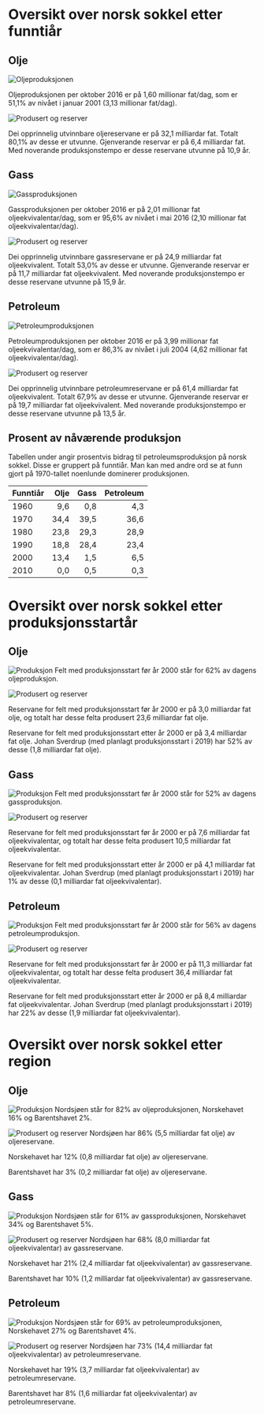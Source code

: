 # Oversikt over norsk sokkel etter funntiår

## Olje
![Oljeproduksjonen](img/oil_production_yearly_12MMA_by_discovery_decade.png)

Oljeproduksjonen per oktober 2016 er på 1,60 millionar fat/dag, som er 51,1% av nivået i januar 2001 (3,13 millionar fat/dag).

![Produsert og reserver](img/oil_produced_reserves_by_discovery_decade.png)

Dei opprinnelig utvinnbare oljereservane er på 32,1 milliardar fat.
Totalt 80,1% av desse er utvunne.
Gjenverande reservar er på 6,4 milliardar fat.
Med noverande produksjonstempo er desse reservane utvunne på 10,9 år.

## Gass
![Gassproduksjonen](img/gas_production_yearly_12MMA_by_discovery_decade.png)

Gassproduksjonen per oktober 2016 er på 2,01 millionar fat oljeekvivalentar/dag, som er 95,6% av nivået i mai 2016 (2,10 millionar fat oljeekvivalentar/dag).

![Produsert og reserver](img/gas_produced_reserves_by_discovery_decade.png)

Dei opprinnelig utvinnbare gassreservane er på 24,9 milliardar fat oljeekvivalent.
Totalt 53,0% av desse er utvunne.
Gjenverande reservar er på 11,7 milliardar fat oljeekvivalent.
Med noverande produksjonstempo er desse reservane utvunne på 15,9 år.

## Petroleum
![Petroleumproduksjonen](img/oe_production_yearly_12MMA_by_discovery_decade.png)

Petroleumproduksjonen per oktober 2016 er på 3,99 millionar fat oljeekvivalentar/dag, som er 86,3% av nivået i juli 2004 (4,62 millionar fat oljeekvivalentar/dag).

![Produsert og reserver](img/oe_produced_reserves_by_discovery_decade.png)

Dei opprinnelig utvinnbare petroleumreservane er på 61,4 milliardar fat oljeekvivalent.
Totalt 67,9% av desse er utvunne.
Gjenverande reservar er på 19,7 milliardar fat oljeekvivalent.
Med noverande produksjonstempo er desse reservane utvunne på 13,5 år.



## Prosent av nåværende produksjon

Tabellen under angir prosentvis bidrag til petroleumsproduksjon på norsk sokkel. 
Disse er gruppert på funntiår.
Man kan med andre ord se at funn gjort på 1970-tallet noenlunde dominerer produksjonen. 


| Funntiår | Olje | Gass | Petroleum |
| ---- | ---: | ---: | ---: |
| 1960 | 9,6 | 0,8 | 4,3 |
| 1970 | 34,4 | 39,5 | 36,6 |
| 1980 | 23,8 | 29,3 | 28,9 |
| 1990 | 18,8 | 28,4 | 23,4 |
| 2000 | 13,4 | 1,5 | 6,5 |
| 2010 | 0,0 | 0,5 | 0,3 |

# Oversikt over norsk sokkel etter produksjonsstartår

## Olje
![Produksjon](img/oil_production_yearly_12MMA_by_startproduction.png)
Felt med produksjonsstart før år 2000 står for 62% av dagens oljeproduksjon.

![Produsert og reserver](img/oil_produced_reserves_by_startproduction.png)

Reservane for felt med produksjonsstart før år 2000 er på 3,0 milliardar fat olje, og
totalt har desse felta produsert 23,6 milliardar fat olje.

Reservane for felt med produksjonsstart etter år 2000 er på 3,4 milliardar fat olje.
Johan Sverdrup (med planlagt produksjonsstart i 2019) har 52% av desse (1,8 milliardar fat olje).

## Gass
![Produksjon](img/gas_production_yearly_12MMA_by_startproduction.png)
Felt med produksjonsstart før år 2000 står for 52% av dagens gassproduksjon.

![Produsert og reserver](img/gas_produced_reserves_by_startproduction.png)

Reservane for felt med produksjonsstart før år 2000 er på 7,6 milliardar fat oljeekvivalentar, og
totalt har desse felta produsert 10,5 milliardar fat oljeekvivalentar.

Reservane for felt med produksjonsstart etter år 2000 er på 4,1 milliardar fat oljeekvivalentar.
Johan Sverdrup (med planlagt produksjonsstart i 2019) har 1% av desse (0,1 milliardar fat oljeekvivalentar).

## Petroleum
![Produksjon](img/oe_production_yearly_12MMA_by_startproduction.png)
Felt med produksjonsstart før år 2000 står for 56% av dagens petroleumproduksjon.

![Produsert og reserver](img/oe_produced_reserves_by_startproduction.png)

Reservane for felt med produksjonsstart før år 2000 er på 11,3 milliardar fat oljeekvivalentar, og
totalt har desse felta produsert 36,4 milliardar fat oljeekvivalentar.

Reservane for felt med produksjonsstart etter år 2000 er på 8,4 milliardar fat oljeekvivalentar.
Johan Sverdrup (med planlagt produksjonsstart i 2019) har 22% av desse (1,9 milliardar fat oljeekvivalentar).

# Oversikt over norsk sokkel etter region

## Olje

![Produksjon](img/oil_production_yearly_12MMA_by_region.png)
Nordsjøen står for 82% av oljeproduksjonen,
Norskehavet 16% og
Barentshavet 2%.

![Produsert og reserver](img/oil_produced_reserves_by_region.png)
Nordsjøen har 86% (5,5 milliardar fat olje) av oljereservane.

Norskehavet har 12% (0,8 milliardar fat olje) av oljereservane.

Barentshavet har 3% (0,2 milliardar fat olje) av oljereservane.


## Gass

![Produksjon](img/gas_production_yearly_12MMA_by_region.png)
Nordsjøen står for 61% av gassproduksjonen,
Norskehavet 34% og
Barentshavet 5%.

![Produsert og reserver](img/gas_produced_reserves_by_region.png)
Nordsjøen har 68% (8,0 milliardar fat oljeekvivalentar) av gassreservane.

Norskehavet har 21% (2,4 milliardar fat oljeekvivalentar) av gassreservane.

Barentshavet har 10% (1,2 milliardar fat oljeekvivalentar) av gassreservane.


## Petroleum

![Produksjon](img/oe_production_yearly_12MMA_by_region.png)
Nordsjøen står for 69% av petroleumproduksjonen,
Norskehavet 27% og
Barentshavet 4%.

![Produsert og reserver](img/oe_produced_reserves_by_region.png)
Nordsjøen har 73% (14,4 milliardar fat oljeekvivalentar) av petroleumreservane.

Norskehavet har 19% (3,7 milliardar fat oljeekvivalentar) av petroleumreservane.

Barentshavet har 8% (1,6 milliardar fat oljeekvivalentar) av petroleumreservane.

